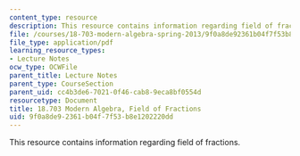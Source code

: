 ```yaml
---
content_type: resource
description: This resource contains information regarding field of fractions.
file: /courses/18-703-modern-algebra-spring-2013/9f0a8de92361b04f7f53b8e1202220dd_MIT18_703S13_pra_l_17.pdf
file_type: application/pdf
learning_resource_types:
- Lecture Notes
ocw_type: OCWFile
parent_title: Lecture Notes
parent_type: CourseSection
parent_uid: cc4b3de6-7021-0f46-cab8-9eca8bf0554d
resourcetype: Document
title: 18.703 Modern Algebra, Field of Fractions
uid: 9f0a8de9-2361-b04f-7f53-b8e1202220dd
---
```

This resource contains information regarding field of fractions.

